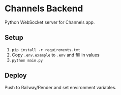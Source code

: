 # Channels Backend

Python WebSocket server for Channels app.

## Setup
1. `pip install -r requirements.txt`
2. Copy `.env.example` to `.env` and fill in values
3. `python main.py`

## Deploy
Push to Railway/Render and set environment variables.